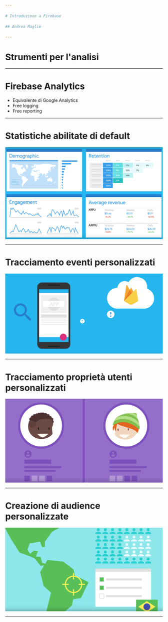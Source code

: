 ```yaml
---

# Introduzione a Firebase

## Andrea Maglie

---
```


# Strumenti per l'analisi

---

# Firebase Analytics

* Equivalente di Google Analytics
* Free logging
* Free reporting

---

# Statistiche abilitate di default

![](../img/analytics_defalut_properties.png)

<!--
 - Demografiche (caratteristiche degli utenti e come sono distribuiti)
 - Retention - per sapere con che regolarità gli utenti utilizzano l'app
 - Engagement - per sapere quanto tempo gli utenti trascorrono utilizzando l'app
 - Average ravenue -  statistiche su quanto gli utenti spendono nell'app (nel caso siano previste transazioni)
-->

---

# Tracciamento eventi personalizzati

![](../img/analytics_custom_events.png)

<!--
 Come per Google Analytics, anche con Firebase Analytics è possibile tracciare eventi customizzati, come ad esempio:
 - click su determinati bottoni
 - completamento di particolari azioni (ad esempio "prenotazione di un tavolo" oppure "l'utente ha fatto un selfie e caricato l'immagine")
 - 
-->

---

# Tracciamento proprietà utenti personalizzati

![](../img/analytics_custom_user_data.png)

<!--
 E' possibile definire proprietà custom per gli utenti, come ad esempio le tipologie di ristoranti preferiti
-->

---

# Creazione di audience personalizzate

![](../img/audience.png)

<!--
 Il tracciamento delle proprietà custom è utile per definire delle "audience", ovvero dei gruppi di utenti.
 Questi gruppi possono essere utilizzati successivamente in altre funzionalità, come targent per notifiche push o per A/B Testing e utilizzare nuovamente Analytics per tracciare e misurare eventi specifici per i vari target.
-->

---
